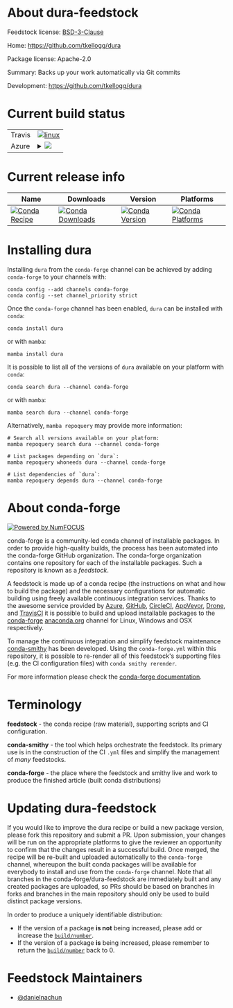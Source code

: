 About dura-feedstock
====================

Feedstock license: [BSD-3-Clause](https://github.com/conda-forge/dura-feedstock/blob/main/LICENSE.txt)

Home: https://github.com/tkellogg/dura

Package license: Apache-2.0

Summary: Backs up your work automatically via Git commits

Development: https://github.com/tkellogg/dura

Current build status
====================


<table><tr>
    <td>Travis</td>
    <td>
      <a href="https://app.travis-ci.com/conda-forge/dura-feedstock">
        <img alt="linux" src="https://img.shields.io/travis/com/conda-forge/dura-feedstock/main.svg?label=Linux">
      </a>
    </td>
  </tr>
    
  <tr>
    <td>Azure</td>
    <td>
      <details>
        <summary>
          <a href="https://dev.azure.com/conda-forge/feedstock-builds/_build/latest?definitionId=23430&branchName=main">
            <img src="https://dev.azure.com/conda-forge/feedstock-builds/_apis/build/status/dura-feedstock?branchName=main">
          </a>
        </summary>
        <table>
          <thead><tr><th>Variant</th><th>Status</th></tr></thead>
          <tbody><tr>
              <td>linux_64</td>
              <td>
                <a href="https://dev.azure.com/conda-forge/feedstock-builds/_build/latest?definitionId=23430&branchName=main">
                  <img src="https://dev.azure.com/conda-forge/feedstock-builds/_apis/build/status/dura-feedstock?branchName=main&jobName=linux&configuration=linux%20linux_64_" alt="variant">
                </a>
              </td>
            </tr><tr>
              <td>linux_aarch64</td>
              <td>
                <a href="https://dev.azure.com/conda-forge/feedstock-builds/_build/latest?definitionId=23430&branchName=main">
                  <img src="https://dev.azure.com/conda-forge/feedstock-builds/_apis/build/status/dura-feedstock?branchName=main&jobName=linux&configuration=linux%20linux_aarch64_" alt="variant">
                </a>
              </td>
            </tr><tr>
              <td>linux_ppc64le</td>
              <td>
                <a href="https://dev.azure.com/conda-forge/feedstock-builds/_build/latest?definitionId=23430&branchName=main">
                  <img src="https://dev.azure.com/conda-forge/feedstock-builds/_apis/build/status/dura-feedstock?branchName=main&jobName=linux&configuration=linux%20linux_ppc64le_" alt="variant">
                </a>
              </td>
            </tr><tr>
              <td>osx_64</td>
              <td>
                <a href="https://dev.azure.com/conda-forge/feedstock-builds/_build/latest?definitionId=23430&branchName=main">
                  <img src="https://dev.azure.com/conda-forge/feedstock-builds/_apis/build/status/dura-feedstock?branchName=main&jobName=osx&configuration=osx%20osx_64_" alt="variant">
                </a>
              </td>
            </tr><tr>
              <td>osx_arm64</td>
              <td>
                <a href="https://dev.azure.com/conda-forge/feedstock-builds/_build/latest?definitionId=23430&branchName=main">
                  <img src="https://dev.azure.com/conda-forge/feedstock-builds/_apis/build/status/dura-feedstock?branchName=main&jobName=osx&configuration=osx%20osx_arm64_" alt="variant">
                </a>
              </td>
            </tr>
          </tbody>
        </table>
      </details>
    </td>
  </tr>
</table>

Current release info
====================

| Name | Downloads | Version | Platforms |
| --- | --- | --- | --- |
| [![Conda Recipe](https://img.shields.io/badge/recipe-dura-green.svg)](https://anaconda.org/conda-forge/dura) | [![Conda Downloads](https://img.shields.io/conda/dn/conda-forge/dura.svg)](https://anaconda.org/conda-forge/dura) | [![Conda Version](https://img.shields.io/conda/vn/conda-forge/dura.svg)](https://anaconda.org/conda-forge/dura) | [![Conda Platforms](https://img.shields.io/conda/pn/conda-forge/dura.svg)](https://anaconda.org/conda-forge/dura) |

Installing dura
===============

Installing `dura` from the `conda-forge` channel can be achieved by adding `conda-forge` to your channels with:

```
conda config --add channels conda-forge
conda config --set channel_priority strict
```

Once the `conda-forge` channel has been enabled, `dura` can be installed with `conda`:

```
conda install dura
```

or with `mamba`:

```
mamba install dura
```

It is possible to list all of the versions of `dura` available on your platform with `conda`:

```
conda search dura --channel conda-forge
```

or with `mamba`:

```
mamba search dura --channel conda-forge
```

Alternatively, `mamba repoquery` may provide more information:

```
# Search all versions available on your platform:
mamba repoquery search dura --channel conda-forge

# List packages depending on `dura`:
mamba repoquery whoneeds dura --channel conda-forge

# List dependencies of `dura`:
mamba repoquery depends dura --channel conda-forge
```


About conda-forge
=================

[![Powered by
NumFOCUS](https://img.shields.io/badge/powered%20by-NumFOCUS-orange.svg?style=flat&colorA=E1523D&colorB=007D8A)](https://numfocus.org)

conda-forge is a community-led conda channel of installable packages.
In order to provide high-quality builds, the process has been automated into the
conda-forge GitHub organization. The conda-forge organization contains one repository
for each of the installable packages. Such a repository is known as a *feedstock*.

A feedstock is made up of a conda recipe (the instructions on what and how to build
the package) and the necessary configurations for automatic building using freely
available continuous integration services. Thanks to the awesome service provided by
[Azure](https://azure.microsoft.com/en-us/services/devops/), [GitHub](https://github.com/),
[CircleCI](https://circleci.com/), [AppVeyor](https://www.appveyor.com/),
[Drone](https://cloud.drone.io/welcome), and [TravisCI](https://travis-ci.com/)
it is possible to build and upload installable packages to the
[conda-forge](https://anaconda.org/conda-forge) [anaconda.org](https://anaconda.org/)
channel for Linux, Windows and OSX respectively.

To manage the continuous integration and simplify feedstock maintenance
[conda-smithy](https://github.com/conda-forge/conda-smithy) has been developed.
Using the ``conda-forge.yml`` within this repository, it is possible to re-render all of
this feedstock's supporting files (e.g. the CI configuration files) with ``conda smithy rerender``.

For more information please check the [conda-forge documentation](https://conda-forge.org/docs/).

Terminology
===========

**feedstock** - the conda recipe (raw material), supporting scripts and CI configuration.

**conda-smithy** - the tool which helps orchestrate the feedstock.
                   Its primary use is in the construction of the CI ``.yml`` files
                   and simplify the management of *many* feedstocks.

**conda-forge** - the place where the feedstock and smithy live and work to
                  produce the finished article (built conda distributions)


Updating dura-feedstock
=======================

If you would like to improve the dura recipe or build a new
package version, please fork this repository and submit a PR. Upon submission,
your changes will be run on the appropriate platforms to give the reviewer an
opportunity to confirm that the changes result in a successful build. Once
merged, the recipe will be re-built and uploaded automatically to the
`conda-forge` channel, whereupon the built conda packages will be available for
everybody to install and use from the `conda-forge` channel.
Note that all branches in the conda-forge/dura-feedstock are
immediately built and any created packages are uploaded, so PRs should be based
on branches in forks and branches in the main repository should only be used to
build distinct package versions.

In order to produce a uniquely identifiable distribution:
 * If the version of a package **is not** being increased, please add or increase
   the [``build/number``](https://docs.conda.io/projects/conda-build/en/latest/resources/define-metadata.html#build-number-and-string).
 * If the version of a package **is** being increased, please remember to return
   the [``build/number``](https://docs.conda.io/projects/conda-build/en/latest/resources/define-metadata.html#build-number-and-string)
   back to 0.

Feedstock Maintainers
=====================

* [@danielnachun](https://github.com/danielnachun/)

